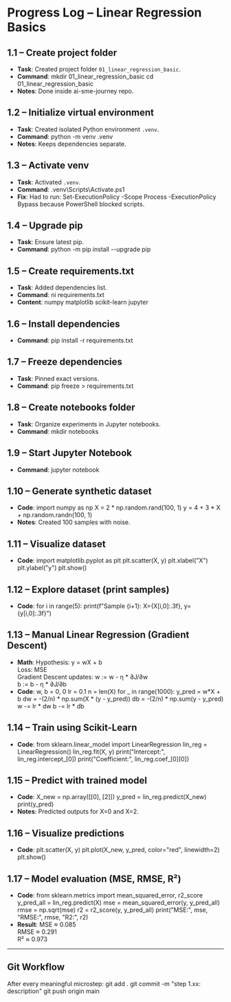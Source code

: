# Progress Log – Linear Regression Basics

## 1.1 – Create project folder
- **Task**: Created project folder `01_linear_regression_basic`.
- **Command**:
  mkdir 01_linear_regression_basic
  cd 01_linear_regression_basic
- **Notes**: Done inside ai-sme-journey repo.

## 1.2 – Initialize virtual environment
- **Task**: Created isolated Python environment `.venv`.
- **Command**:
  python -m venv .venv
- **Notes**: Keeps dependencies separate.

## 1.3 – Activate venv
- **Task**: Activated `.venv`.
- **Command**:
  .venv\Scripts\Activate.ps1
- **Fix**: Had to run:
  Set-ExecutionPolicy -Scope Process -ExecutionPolicy Bypass
  because PowerShell blocked scripts.

## 1.4 – Upgrade pip
- **Task**: Ensure latest pip.
- **Command**:
  python -m pip install --upgrade pip

## 1.5 – Create requirements.txt
- **Task**: Added dependencies list.
- **Command**:
  ni requirements.txt
- **Content**:
  numpy
  matplotlib
  scikit-learn
  jupyter

## 1.6 – Install dependencies
- **Command**:
  pip install -r requirements.txt

## 1.7 – Freeze dependencies
- **Task**: Pinned exact versions.
- **Command**:
  pip freeze > requirements.txt

## 1.8 – Create notebooks folder
- **Task**: Organize experiments in Jupyter notebooks.
- **Command**:
  mkdir notebooks

## 1.9 – Start Jupyter Notebook
- **Command**:
  jupyter notebook

## 1.10 – Generate synthetic dataset
- **Code**:
  import numpy as np
  X = 2 * np.random.rand(100, 1)
  y = 4 + 3 * X + np.random.randn(100, 1)
- **Notes**: Created 100 samples with noise.

## 1.11 – Visualize dataset
- **Code**:
  import matplotlib.pyplot as plt
  plt.scatter(X, y)
  plt.xlabel("X")
  plt.ylabel("y")
  plt.show()

## 1.12 – Explore dataset (print samples)
- **Code**:
  for i in range(5):
      print(f"Sample {i+1}: X={X[i,0]:.3f}, y={y[i,0]:.3f}")

## 1.13 – Manual Linear Regression (Gradient Descent)
- **Math**:
  Hypothesis: y = wX + b  
  Loss: MSE  
  Gradient Descent updates:
    w := w - η * ∂J/∂w  
    b := b - η * ∂J/∂b
- **Code**:
  w, b = 0, 0
  lr = 0.1
  n = len(X)
  for _ in range(1000):
      y_pred = w*X + b
      dw = -(2/n) * np.sum(X * (y - y_pred))
      db = -(2/n) * np.sum(y - y_pred)
      w -= lr * dw
      b -= lr * db

## 1.14 – Train using Scikit-Learn
- **Code**:
  from sklearn.linear_model import LinearRegression
  lin_reg = LinearRegression()
  lin_reg.fit(X, y)
  print("Intercept:", lin_reg.intercept_[0])
  print("Coefficient:", lin_reg.coef_[0][0])

## 1.15 – Predict with trained model
- **Code**:
  X_new = np.array([[0], [2]])
  y_pred = lin_reg.predict(X_new)
  print(y_pred)
- **Notes**: Predicted outputs for X=0 and X=2.

## 1.16 – Visualize predictions
- **Code**:
  plt.scatter(X, y)
  plt.plot(X_new, y_pred, color="red", linewidth=2)
  plt.show()

## 1.17 – Model evaluation (MSE, RMSE, R²)
- **Code**:
  from sklearn.metrics import mean_squared_error, r2_score
  y_pred_all = lin_reg.predict(X)
  mse = mean_squared_error(y, y_pred_all)
  rmse = np.sqrt(mse)
  r2 = r2_score(y, y_pred_all)
  print("MSE:", mse, "RMSE:", rmse, "R2:", r2)
- **Result**:
  MSE ≈ 0.085  
  RMSE ≈ 0.291  
  R² ≈ 0.973

---

## Git Workflow
After every meaningful microstep:
  git add .
  git commit -m "step 1.xx: description"
  git push origin main
